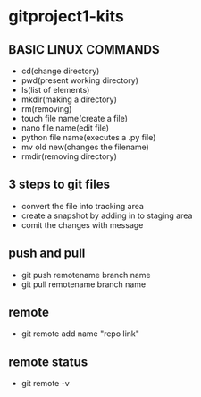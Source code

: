 # gitproject1-kits
## BASIC LINUX COMMANDS
- cd(change directory)
- pwd(present working directory)
- ls(list of elements)
- mkdir(making a directory)
- rm(removing)
- touch file name(create a file)
- nano file name(edit file)
- python file name(executes a .py file)
- mv old new(changes the filename)
- rmdir(removing directory)
## 3 steps to git files
- convert the file into tracking area
- create a snapshot by adding in to staging area
- comit the changes with message
## push and pull
- git push remotename branch name
- git pull remotename branch name
## remote
- git remote add name "repo link"
## remote status
- git remote -v
